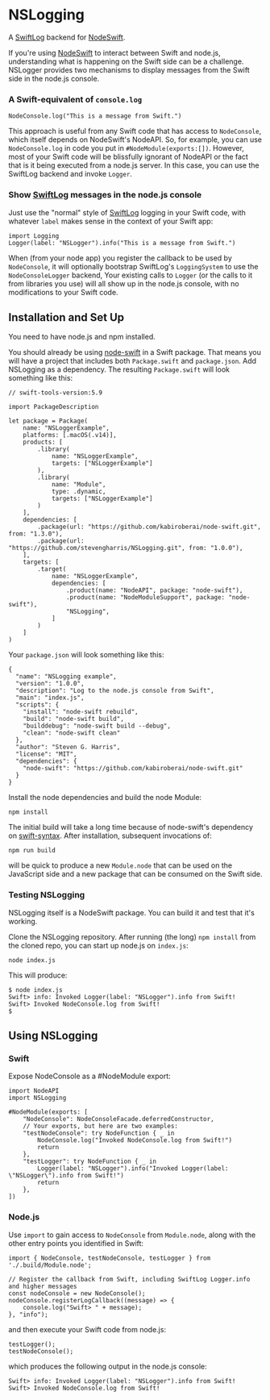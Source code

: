 # NSLogging

A [SwiftLog](https://github.com/apple/swift-log) backend for [NodeSwift](https://github.com/kabiroberai/node-swift).

If you're using [NodeSwift](https://github.com/kabiroberai/node-swift) to interact between Swift and node.js, understanding what is happening on the Swift side can be a challenge. NSLogger provides two mechanisms to display messages from the Swift side in the node.js console.

### A Swift-equivalent of `console.log`

```
NodeConsole.log("This is a message from Swift.")
```

This approach is useful from any Swift code that has access to `NodeConsole`, which itself depends on NodeSwift's NodeAPI. So, for example, you can use `NodeConsole.log` in code you put in `#NodeModule(exports:[])`. However, most of your Swift code will be blissfully ignorant of NodeAPI or the fact that is it being executed from a node.js server. In this case, you can use the SwiftLog backend and invoke `Logger`. 

### Show [SwiftLog](https://github.com/apple/swift-log) messages in the node.js console

Just use the "normal" style of [SwiftLog](https://github.com/apple/swift-log) logging in your Swift code, with whatever `label` makes sense in the context of your Swift app:

```
import Logging
Logger(label: "NSLogger").info("This is a message from Swift.")
```

When (from your node app) you register the callback to be used by `NodeConsole`, it will optionally bootstrap SwiftLog's `LoggingSystem` to use the `NodeConsoleLogger` backend, Your existing calls to `Logger` (or the calls to it from libraries you use) will all show up in the node.js console, with no modifications to your Swift code.

## Installation and Set Up

You need to have node.js and npm installed.

You should already be using [node-swift](https://github.com/kabiroberai/node-swift) in a Swift package. That means you will have a project that includes both `Package.swift` and `package.json`. Add NSLogging as a dependency. The resulting `Package.swift` will look something like this:

```
// swift-tools-version:5.9

import PackageDescription

let package = Package(
    name: "NSLoggerExample",
    platforms: [.macOS(.v14)],
    products: [
        .library(
            name: "NSLoggerExample",
            targets: ["NSLoggerExample"]
        ),
        .library(
            name: "Module",
            type: .dynamic,
            targets: ["NSLoggerExample"]
        )
    ],
    dependencies: [
        .package(url: "https://github.com/kabiroberai/node-swift.git", from: "1.3.0"),
        .package(url: "https://github.com/stevengharris/NSLogging.git", from: "1.0.0"),
    ],
    targets: [
        .target(
            name: "NSLoggerExample",
            dependencies: [
                .product(name: "NodeAPI", package: "node-swift"),
                .product(name: "NodeModuleSupport", package: "node-swift"),
                "NSLogging",
            ]
        )
    ]
)
```

Your `package.json` will look something like this:

```
{
  "name": "NSLogging example",
  "version": "1.0.0",
  "description": "Log to the node.js console from Swift",
  "main": "index.js",
  "scripts": {
    "install": "node-swift rebuild",
    "build": "node-swift build",
    "builddebug": "node-swift build --debug",
    "clean": "node-swift clean"
  },
  "author": "Steven G. Harris",
  "license": "MIT",
  "dependencies": {
    "node-swift": "https://github.com/kabiroberai/node-swift.git"
  }
}
```

Install the node dependencies and build the node Module:

```
npm install
```

The initial build will take a long time because of node-swift's dependency on [swift-syntax](https://github.com/swiftlang/swift-syntax). After installation, subsequent invocations of:

```
npm run build
```

will be quick to produce a new `Module.node` that can be used on the JavaScript side and a new package that can be consumed on the Swift side.

### Testing NSLogging

NSLogging itself is a NodeSwift package. You can build it and test that it's working.

Clone the NSLogging repository. After running (the long) `npm install` from the cloned repo, you can start up node.js on `index.js`:

```
node index.js
```

This will produce:

```
$ node index.js
Swift> info: Invoked Logger(label: "NSLogger").info from Swift!
Swift> Invoked NodeConsole.log from Swift!
$
```

## Using NSLogging

### Swift

Expose NodeConsole as a #NodeModule export:

```
import NodeAPI
import NSLogging

#NodeModule(exports: [
    "NodeConsole": NodeConsoleFacade.deferredConstructor,
    // Your exports, but here are two examples:
    "testNodeConsole": try NodeFunction { _ in
        NodeConsole.log("Invoked NodeConsole.log from Swift!")
        return
    },
    "testLogger": try NodeFunction { _ in
        Logger(label: "NSLogger").info("Invoked Logger(label: \"NSLogger\").info from Swift!")
        return
    },
])
```

### Node.js

Use `import` to gain access to `NodeConsole` from `Module.node`, along with the other entry points you identified in Swift:

```
import { NodeConsole, testNodeConsole, testLogger } from './.build/Module.node';

// Register the callback from Swift, including SwiftLog Logger.info and higher messages
const nodeConsole = new NodeConsole();
nodeConsole.registerLogCallback((message) => {
    console.log("Swift> " + message);
}, "info");
```
and then execute your Swift code from node.js:

```
testLogger();
testNodeConsole();
```

which produces the following output in the node.js console:

```
Swift> info: Invoked Logger(label: "NSLogger").info from Swift!
Swift> Invoked NodeConsole.log from Swift!
```
